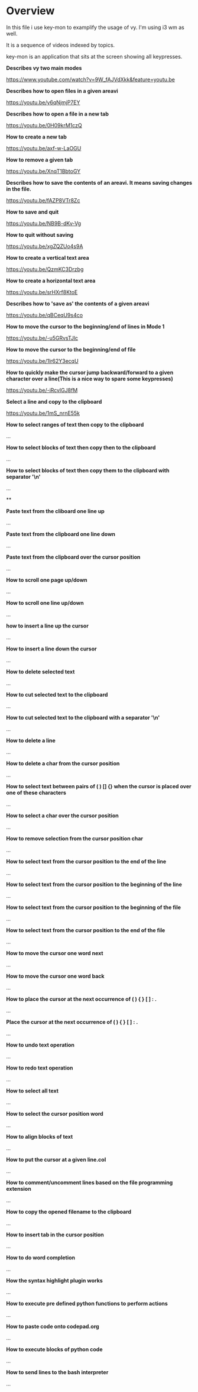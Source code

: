 Overview
========

In this file i use key-mon to examplify the usage of vy.
I'm using i3 wm as well.

It is a sequence of videos indexed by topics.

key-mon is an application that sits at the screen showing all keypresses.

**Describes vy two main modes**

https://www.youtube.com/watch?v=9W_fAJVdXkk&feature=youtu.be


**Describes how to open files in a given areavi**

https://youtu.be/y6qNjmjP7EY


**Describes how to open a file in a new tab**

https://youtu.be/0H09krM1czQ


**How to create a new tab**

https://youtu.be/axf-w-LaOGU


**How to remove a given tab**

https://youtu.be/XnqT1BbtoGY


**Describes how to save the contents of an areavi. It means saving changes in the file.**

https://youtu.be/fAZP8VTr8Zc


**How to save and quit**

https://youtu.be/NB9B-dKv-Vg


**How to quit without saving**

https://youtu.be/xgZQZUo4s9A


**How to create a vertical text area**

https://youtu.be/QzmKC3Drzbg


**How to create a horizontal text area**

https://youtu.be/srHXrf8KtoE


**Describes how to 'save as' the contents of a given areavi**

https://youtu.be/qBCeqU9s4co


**How to move the cursor to the beginning/end of lines in Mode 1**

https://youtu.be/-u5GRvsTJlc


**How to move the cursor to the beginning/end of file**

https://youtu.be/1lr62Y3ecqU


**How to quickly make the cursor jump backward/forward to a given character over a line(This is a nice way to spare some keypresses)**

https://youtu.be/-iRcvlGJ8fM


**Select a line and copy to the clipboard**

https://youtu.be/1mS_nrnE55k


**How to select ranges of text then copy to the clipboard**

...


**How to select blocks of text then copy then to the clipboard**

...


**How to select blocks of text then copy them to the clipboard with separator '\n'**

...


**

**Paste text from the cliboard one line up**

...


**Paste text from the clipboard one line down**

...


**Paste text from the clipboard over the cursor position**

...


**How to scroll one page up/down**

...


**How to scroll one line up/down**

...



**how to insert a line up the cursor**

...


**How to insert a line down the cursor**

...


**How to delete selected text**

...


**How to cut selected text to the clipboard**

...


**How to cut selected text to the clipboard with a separator '\n'**

...


**How to delete a line**

...


**How to delete a char from the cursor position**

...


**How to select text between pairs of ( ) [] {} when the cursor
is placed over one of these characters**

...

**How to select a char over the cursor position**

...


**How to remove selection from the cursor position char**

...


**How to select text from the cursor position to the end of the line**

...


**How to select text from the cursor position to the beginning of the line**

...


**How to select text from the cursor position to the beginning of the file**

...


**How to select text from the cursor position to the end of the file**

...


**How to move the cursor one word next**

...


**How to move the cursor one word back**

...


**How to place the cursor at the next occurrence of ( ) { } [ ] : .**

...


**Place the cursor at the next occurrence of ( ) { } [ ] : .**

...


**How to undo text operation**

...


**How to redo text operation**

...


**How to select all text**

...


**How to select the cursor position word**

...


**How to align blocks of text**

...


**How to put the cursor at a given line.col**

...


**How to comment/uncomment lines based on the file programming extension**

...


**How to copy the opened filename to the clipboard**

...


**How to insert tab in the cursor position**

...


**How to do word completion**

...


**How the syntax highlight plugin works**

...


**How to execute pre defined python functions to perform actions**

...


**How to paste code onto codepad.org**

...


**How to execute blocks of python code**

...

**How to send lines to the bash interpreter**

...




